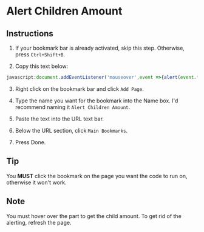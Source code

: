 # Alert Children Amount

## Instructions

1. If your bookmark bar is already activated, skip this step. Otherwise, press `Ctrl+Shift+B`.

2. Copy this text below:
```js
javascript:document.addEventListener('mouseover',event =>{alert(event.target.children.length)});void 1
```

3. Right click on the bookmark bar and click `Add Page`.

4. Type the name you want for the bookmark into the Name box. I'd recommend naming it `Alert Children Amount`.

5. Paste the text into the URL text bar.

6. Below the URL section, click `Main Bookmarks`.

7. Press Done.

## Tip

You **MUST** click the bookmark on the page you want the code to run on, otherwise it won't work.

## Note

You must hover over the part to get the child amount.
To get rid of the alerting, refresh the page.
